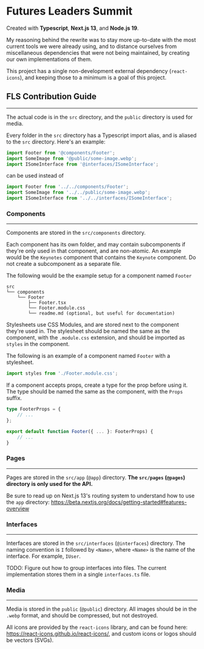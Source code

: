 # Futures Leaders Summit

Created with **Typescript**, **Next.js 13**, and **Node.js 19**.

My reasoning behind the rewrite was to stay more up-to-date with the most current tools we were already using, and to
distance ourselves from miscellaneous dependencies that were not being maintained, by creating our own implementations
of them.

This project has a single non-development external dependency (`react-icons`), and
keeping those to a minimum is a goal of this project.

## FLS Contribution Guide

---

The actual code is in the `src` directory, and the `public` directory is used for media.

Every folder in the `src` directory has a Typescript import alias, and is aliased to the `src` directory.
Here's an example:

```typescript
import Footer from '@components/Footer';
import SomeImage from '@public/some-image.webp';
import ISomeInterface from '@interfaces/ISomeInterface';
```

can be used instead of

```typescript
import Footer from '../../components/Footer';
import SomeImage from '../../public/some-image.webp';
import ISomeInterface from '../../interfaces/ISomeInterface';
```

### Components

---

Components are stored in the `src/components` directory.

Each component has its own folder, and may contain subcomponents if
they're only used in that component, and are non-atomic.
An example would be the `Keynotes` component that contains
the `Keynote` component. Do not create a subcomponent as a separate file.

The following would be the example setup for a component named `Footer`

```
src
└── components
    └── Footer
        ├── Footer.tsx
        └── Footer.module.css
        └── readme.md (optional, but useful for documentation)
```

Stylesheets use CSS Modules, and are stored next to the component they're used in. The stylesheet should be named the
same as the component, with the `.module.css` extension, and should be imported as `styles` in the component.

The following is an example of a component named `Footer` with a stylesheet.

```typescript
import styles from './Footer.module.css';
```

If a component accepts props, create a type for the prop before using it. The type should be named the same as the
component, with the `Props` suffix.

```typescript
type FooterProps = {
	// ...
};

export default function Footer({ ... }: FooterProps) {
	// ...
}
```

### Pages

---

Pages are stored in the `src/app` (`@app`) directory. **The `src/pages` (`@pages`) directory is only used for the API.**

Be sure to read up on Next.js 13's routing system to understand how to use
the `app` directory: https://beta.nextjs.org/docs/getting-started#features-overview

### Interfaces

---

Interfaces are stored in the `src/interfaces` (`@interfaces`) directory. The naming convention is `I` followed
by `<Name>`,
where `<Name>`
is
the name of the interface. For example, `IUser`.

TODO: Figure out how to group interfaces into files. The current implementation stores them in a single `interfaces.ts`
file.

### Media

---

Media is stored in the `public` (`@public`) directory. All images should be in the `.webp` format, and should be
compressed, but not
destroyed.

All icons are provided by the `react-icons` library, and can be found here: https://react-icons.github.io/react-icons/,
and custom icons or logos should be vectors (SVGs).

